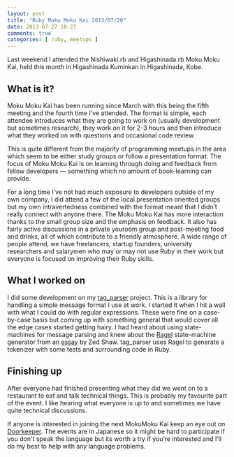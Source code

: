 ```yaml
---
layout: post
title: "Ruby Moku Moku Kai 2013/07/20"
date: 2013-07-27 18:27
comments: true
categories: [ ruby, meetups ]
---
```

Last weekend I attended the Nishiwaki.rb and Higashinada.rb Moku Moku Kai, held this month in Higashinada Kuminkan in Higashinada, Kobe. 

What is it?
-----------
Moku Moku Kai has been running since March with this being the fifth meeting and the fourth time I’ve attended. The format is simple, each attendee introduces what they are going to work on (usually development but sometimes research), they work on it for 2-3 hours and then introduce what they worked on with questions and occasional code review. 

This is quite different from the majority of programming meetups in the area which seem to be either study groups or follow a presentation format. The focus of Moku Moku Kai is on learning through doing and feedback from fellow developers — something which no amount of book-learning can provide. 

For a long time I’ve not had much exposure to developers outside of my own company, I did attend a few of the local presentation oriented groups but my own intravertedness combined with the format meant that I didn’t really connect with anyone there. The Moku Moku Kai has more interaction thanks to the small group size and the emphasis on feedback. It also has fairly active discussions in a private youroom group and post-meeting food and drinks, all of which contribute to a friendly atmosphere. A wide range of people attend, we have freelancers, startup founders, university researchers and salarymen who may or may not use Ruby in their work but everyone is focused on improving their Ruby skills. 

What I worked on
----------------
I did some development on my [tag_parser][tag_parser] project. This is a library for handling a simple message format I use at work. I started it when I hit a wall with what I could do with regular expressions. These were fine on a case-by-case basis but coming up with something general that would cover all the edge cases started getting hairy. I had heard about using state-machines for message parsing and knew about the [Ragel][Ragel] state-machine generator from an [essay][Ragel State Charts] by Zed Shaw. tag_parser uses Ragel to generate a tokenizer with some tests and surrounding code in Ruby.

Finishing up
------------
After everyone had finished presenting what they did we went on to a restaurant to eat and talk technical things. This is probably my favourite part of the event. I like hearing what everyone is up to and sometimes we have quite technical discussions.

If anyone is interested in joining the next MokuMoku Kai keep an eye out on [Doorkeeper][MokuMoku]. The events are in Japanese so it might be hard to participate if you don't speak the language but its worth a try if you’re interested and I’ll do my best to help with any language problems.

[tag_parser]: https://github.com/maikeru/tag_parser 
[Ragel]: http://www.complang.org/ragel/
[Ragel State Charts]: http://www.zedshaw.com/essays/ragel_state_charts.html
[MokuMoku]: http://nishiwaki-higashinadarb.doorkeeper.jp/
